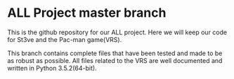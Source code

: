 # ALL Project master branch
This is the github repository for our ALL project. 
Here we will keep our code for St3ve and the Pac-man game(VRS).

This branch contains complete files that have been tested and made to be as robust as possible.
All files related to the VRS are well documented and written in Python 3.5.2(64-bit).
